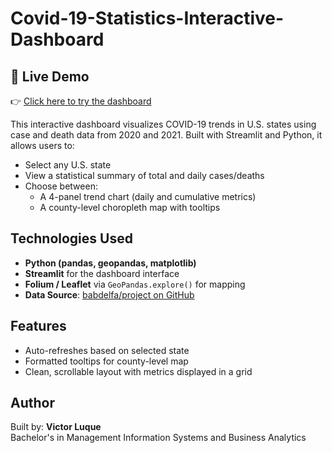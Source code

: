 # Covid-19-Statistics-Interactive-Dashboard 
## 🔗 Live Demo
👉 [Click here to try the dashboard](https://qzddkzeholggsx6twdbdhz.streamlit.app/)

This interactive dashboard visualizes COVID-19 trends in U.S. states using case and death data from 2020 and 2021. Built with Streamlit and Python, it allows users to:

- Select any U.S. state
- View a statistical summary of total and daily cases/deaths
- Choose between:
  - A 4-panel trend chart (daily and cumulative metrics)
  - A county-level choropleth map with tooltips

## Technologies Used
- **Python (pandas, geopandas, matplotlib)**
- **Streamlit** for the dashboard interface
- **Folium / Leaflet** via `GeoPandas.explore()` for mapping
- **Data Source**: [babdelfa/project on GitHub](https://github.com/babdelfa/project)

## Features
- Auto-refreshes based on selected state
- Formatted tooltips for county-level map
- Clean, scrollable layout with metrics displayed in a grid

## Author
Built by: **Victor Luque**  
Bachelor's in Management Information Systems and Business Analytics  

